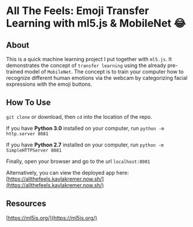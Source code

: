 # All The Feels: Emoji Transfer Learning with ml5.js & MobileNet 😂

## About
This is a quick machine learning project I put together with `ml5.js`. It demonstrates the concept of `transfer learning` using the already pre-trained model of `MobileNet`. The concept is to train your computer how to recognize different human emotions via the webcam by categorizing facial expressions with the emoji buttons.

## How To Use
`git clone` or download, then `cd` into the location of the repo.

If you have **Python 3.0** installed on your computer, run `python -m http.server 8081`

If you have **Python 2.7** installed on your computer, run `python -m SimpleHTTPServer 8081`

Finally, open your browser and go to the url `localhost:8081`

Alternatively, you can view the deployed app here: [https://allthefeels.kaylakremer.now.sh/](https://allthefeels.kaylakremer.now.sh/)

## Resources
[https://ml5js.org/](https://ml5js.org/)



